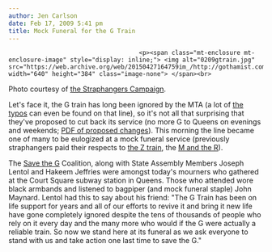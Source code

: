 ```yaml
---
author: Jen Carlson
date: Feb 17, 2009 5:41 pm
title: Mock Funeral for the G Train
---
```


	
										<p><span class="mt-enclosure mt-enclosure-image" style="display: inline;"> <img alt="0209gtrain.jpg" src="https://web.archive.org/web/20150427164759im_/http://gothamist.com/attachments/arts_jen/0209gtrain.jpg" width="640" height="384" class="image-none"> </span><br>
<span class="photo_caption">Photo courtesy of <a href="https://web.archive.org/web/20150427164759/http://www.straphangers.org/">the Straphangers Campaign</a>.</span></p>

<p>Let&apos;s face it, the G train has long been ignored by the MTA (a lot of <a href="https://web.archive.org/web/20150427164759/http://gothamist.com/2009/02/16/nyc_transits_top_typos.php">the typos</a> can even be found on that line), so it&apos;s not all that surprising that they&apos;ve proposed to cut back its service (no more G to Queens on evenings and weekends; <a href="https://web.archive.org/web/20150427164759/http://www.mta.info/mta/09/section1v2.pdf">PDF of proposed changes</a>). This morning the line became one of many to be eulogized at a mock funeral service (previously straphangers paid their respects to <a href="https://web.archive.org/web/20150427164759/http://gothamist.com/2009/01/15/z_train.php">the Z train</a>, the <a href="https://web.archive.org/web/20150427164759/http://gothamist.com/2009/01/28/the_m_and_r_trains_to_get_eulogized.php">M and the R</a>). </p>

<p>The <a href="https://web.archive.org/web/20150427164759/http://savetheg.blogspot.com/">Save the G</a> Coalition, along with State Assembly Members Joseph Lentol and Hakeem Jeffries were amongst today&apos;s mourners who gathered at the Court Square subway station in Queens. Those who attended wore black armbands and listened to bagpiper (and mock funeral staple) John Maynard. Lentol had this to say about his friend: &quot;The G Train has been on life support for years and all of our efforts to revive it and bring it new life have gone completely ignored despite the tens of thousands of people who rely on it every day and the many more who would if the G were actually a reliable train.  So now we stand here at its funeral as we ask everyone to stand with us and take action one last time to save the G.&quot;</p>					
										
									
				